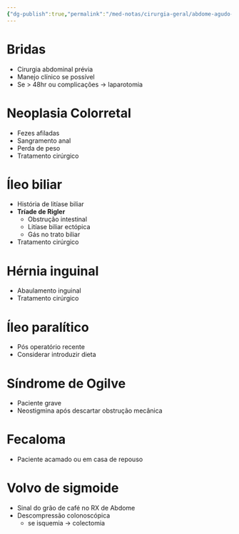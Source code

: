 ```yaml
---
{"dg-publish":true,"permalink":"/med-notas/cirurgia-geral/abdome-agudo-obstrutivo/abdome-agudo-obstrutivo/"}
---
```


# Bridas
- Cirurgia abdominal prévia
- Manejo clínico se possível
- Se > 48hr ou complicações -> laparotomia
# Neoplasia Colorretal
- Fezes afiladas
- Sangramento anal
- Perda de peso
- Tratamento cirúrgico
# Íleo biliar
- História de litíase biliar
- **Tríade de Rigler**
	- Obstrução intestinal
	- Litíase biliar ectópica
	- Gás no trato biliar
- Tratamento cirúrgico

# Hérnia inguinal
- Abaulamento inguinal
- Tratamento cirúrgico
# Íleo paralítico
- Pós operatório recente
- Considerar introduzir dieta

# Síndrome de Ogilve
- Paciente grave
- Neostigmina após descartar obstrução mecânica

# Fecaloma
- Paciente acamado ou em casa de repouso
# Volvo de sigmoide
- Sinal do grão de café no RX de Abdome
- Descompressão colonoscópica
	- se isquemia -> colectomia

